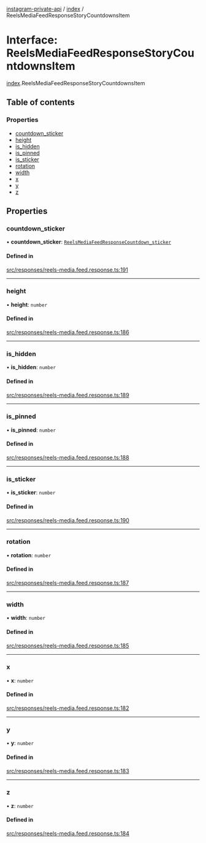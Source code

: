 [instagram-private-api](../../README.md) / [index](../../modules/index.md) / ReelsMediaFeedResponseStoryCountdownsItem

# Interface: ReelsMediaFeedResponseStoryCountdownsItem

[index](../../modules/index.md).ReelsMediaFeedResponseStoryCountdownsItem

## Table of contents

### Properties

- [countdown\_sticker](ReelsMediaFeedResponseStoryCountdownsItem.md#countdown_sticker)
- [height](ReelsMediaFeedResponseStoryCountdownsItem.md#height)
- [is\_hidden](ReelsMediaFeedResponseStoryCountdownsItem.md#is_hidden)
- [is\_pinned](ReelsMediaFeedResponseStoryCountdownsItem.md#is_pinned)
- [is\_sticker](ReelsMediaFeedResponseStoryCountdownsItem.md#is_sticker)
- [rotation](ReelsMediaFeedResponseStoryCountdownsItem.md#rotation)
- [width](ReelsMediaFeedResponseStoryCountdownsItem.md#width)
- [x](ReelsMediaFeedResponseStoryCountdownsItem.md#x)
- [y](ReelsMediaFeedResponseStoryCountdownsItem.md#y)
- [z](ReelsMediaFeedResponseStoryCountdownsItem.md#z)

## Properties

### countdown\_sticker

• **countdown\_sticker**: [`ReelsMediaFeedResponseCountdown_sticker`](ReelsMediaFeedResponseCountdown_sticker.md)

#### Defined in

[src/responses/reels-media.feed.response.ts:191](https://github.com/Nerixyz/instagram-private-api/blob/0e0721c/src/responses/reels-media.feed.response.ts#L191)

___

### height

• **height**: `number`

#### Defined in

[src/responses/reels-media.feed.response.ts:186](https://github.com/Nerixyz/instagram-private-api/blob/0e0721c/src/responses/reels-media.feed.response.ts#L186)

___

### is\_hidden

• **is\_hidden**: `number`

#### Defined in

[src/responses/reels-media.feed.response.ts:189](https://github.com/Nerixyz/instagram-private-api/blob/0e0721c/src/responses/reels-media.feed.response.ts#L189)

___

### is\_pinned

• **is\_pinned**: `number`

#### Defined in

[src/responses/reels-media.feed.response.ts:188](https://github.com/Nerixyz/instagram-private-api/blob/0e0721c/src/responses/reels-media.feed.response.ts#L188)

___

### is\_sticker

• **is\_sticker**: `number`

#### Defined in

[src/responses/reels-media.feed.response.ts:190](https://github.com/Nerixyz/instagram-private-api/blob/0e0721c/src/responses/reels-media.feed.response.ts#L190)

___

### rotation

• **rotation**: `number`

#### Defined in

[src/responses/reels-media.feed.response.ts:187](https://github.com/Nerixyz/instagram-private-api/blob/0e0721c/src/responses/reels-media.feed.response.ts#L187)

___

### width

• **width**: `number`

#### Defined in

[src/responses/reels-media.feed.response.ts:185](https://github.com/Nerixyz/instagram-private-api/blob/0e0721c/src/responses/reels-media.feed.response.ts#L185)

___

### x

• **x**: `number`

#### Defined in

[src/responses/reels-media.feed.response.ts:182](https://github.com/Nerixyz/instagram-private-api/blob/0e0721c/src/responses/reels-media.feed.response.ts#L182)

___

### y

• **y**: `number`

#### Defined in

[src/responses/reels-media.feed.response.ts:183](https://github.com/Nerixyz/instagram-private-api/blob/0e0721c/src/responses/reels-media.feed.response.ts#L183)

___

### z

• **z**: `number`

#### Defined in

[src/responses/reels-media.feed.response.ts:184](https://github.com/Nerixyz/instagram-private-api/blob/0e0721c/src/responses/reels-media.feed.response.ts#L184)
